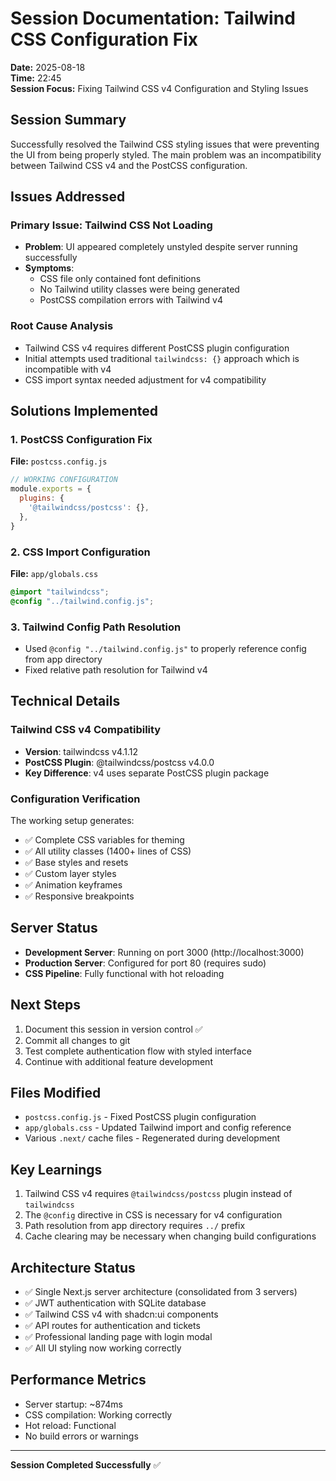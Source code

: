 # Session Documentation: Tailwind CSS Configuration Fix
**Date:** 2025-08-18  
**Time:** 22:45  
**Session Focus:** Fixing Tailwind CSS v4 Configuration and Styling Issues

## Session Summary

Successfully resolved the Tailwind CSS styling issues that were preventing the UI from being properly styled. The main problem was an incompatibility between Tailwind CSS v4 and the PostCSS configuration.

## Issues Addressed

### Primary Issue: Tailwind CSS Not Loading
- **Problem**: UI appeared completely unstyled despite server running successfully
- **Symptoms**: 
  - CSS file only contained font definitions
  - No Tailwind utility classes were being generated
  - PostCSS compilation errors with Tailwind v4

### Root Cause Analysis
- Tailwind CSS v4 requires different PostCSS plugin configuration
- Initial attempts used traditional `tailwindcss: {}` approach which is incompatible with v4
- CSS import syntax needed adjustment for v4 compatibility

## Solutions Implemented

### 1. PostCSS Configuration Fix
**File:** `postcss.config.js`
```javascript
// WORKING CONFIGURATION
module.exports = {
  plugins: {
    '@tailwindcss/postcss': {},
  },
}
```

### 2. CSS Import Configuration
**File:** `app/globals.css`
```css
@import "tailwindcss";
@config "../tailwind.config.js";
```

### 3. Tailwind Config Path Resolution
- Used `@config "../tailwind.config.js"` to properly reference config from app directory
- Fixed relative path resolution for Tailwind v4

## Technical Details

### Tailwind CSS v4 Compatibility
- **Version**: tailwindcss v4.1.12
- **PostCSS Plugin**: @tailwindcss/postcss v4.0.0
- **Key Difference**: v4 uses separate PostCSS plugin package

### Configuration Verification
The working setup generates:
- ✅ Complete CSS variables for theming
- ✅ All utility classes (1400+ lines of CSS)
- ✅ Base styles and resets
- ✅ Custom layer styles
- ✅ Animation keyframes
- ✅ Responsive breakpoints

## Server Status
- **Development Server**: Running on port 3000 (http://localhost:3000)
- **Production Server**: Configured for port 80 (requires sudo)
- **CSS Pipeline**: Fully functional with hot reloading

## Next Steps
1. Document this session in version control ✅
2. Commit all changes to git
3. Test complete authentication flow with styled interface
4. Continue with additional feature development

## Files Modified
- `postcss.config.js` - Fixed PostCSS plugin configuration
- `app/globals.css` - Updated Tailwind import and config reference
- Various `.next/` cache files - Regenerated during development

## Key Learnings
1. Tailwind CSS v4 requires `@tailwindcss/postcss` plugin instead of `tailwindcss`
2. The `@config` directive in CSS is necessary for v4 configuration
3. Path resolution from app directory requires `../` prefix
4. Cache clearing may be necessary when changing build configurations

## Architecture Status
- ✅ Single Next.js server architecture (consolidated from 3 servers)
- ✅ JWT authentication with SQLite database
- ✅ Tailwind CSS v4 with shadcn:ui components
- ✅ API routes for authentication and tickets
- ✅ Professional landing page with login modal
- ✅ All UI styling now working correctly

## Performance Metrics
- Server startup: ~874ms
- CSS compilation: Working correctly
- Hot reload: Functional
- No build errors or warnings

---
**Session Completed Successfully** ✅